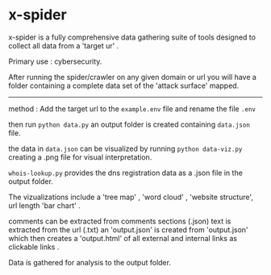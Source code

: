 # x-spider

x-spider is a fully comprehensive data gathering suite of tools
designed to collect all data from a 'target ur' .

Primary use : cybersecurity. 

After running the spider/crawler on any given domain or url you 
will have a folder containing a complete data set of the 'attack surface'
mapped.
********************************************************************************************************
method : Add the target url to the ```example.env``` file and rename the file
         ```.env```

then run ```python data.py```
an output folder is created containing ```data.json``` file.

the data in ```data.json``` can be visualized by running 
```python data-viz.py```  creating a .png file for visual interpretation.

```whois-lookup.py``` provides the dns registration data as a .json file in 
the output folder.

The vizualizations include a 'tree map' , 'word cloud' , 'website structure',
url length 'bar chart' .

comments can be extracted from comments sections (.json)
text is extracted from the url (.txt)
an 'output.json' is created from 'output.json' which then 
creates a 'output.html' of all external and internal links
as clickable links .

Data is gathered for analysis to the output folder.
